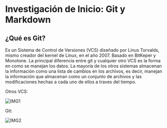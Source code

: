 # Investigación de Inicio: Git y Markdown

## ¿Qué es Git?
Es un Sistema de Control de Versiones (VCS) diseñado por Linus Torvalds, mismo creador del kernel de Linux, en el año 2007. Basado en BitKeper y Monotone. La principal diferencia entre git y cualquier otro VCS es la forma en como se manejan los datos. La mayoría de los otros sistemas almacenan la información como una lista de cambios en los archivos, es decir, manejan la información que almacenan como un conjunto de archivos y las modificaciones hechas a cada uno de ellos a traves del tiempo.

Otros VCS:

![IMG1](https://git-scm.com/book/en/v2/images/deltas.png)

Git:

![IMG2](https://git-scm.com/book/en/v2/images/snapshots.png)

